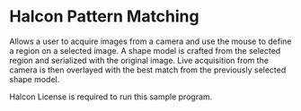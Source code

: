 # Halcon Pattern Matching

Allows a user to acquire images from a camera and use the mouse to define a region on a selected image. 
A shape model is crafted from the selected region and serialized with the original image. 
Live acquisition from the camera is then overlayed with the best match from the previously selected shape model.

Halcon License is required to run this sample program.